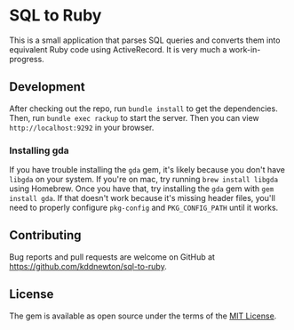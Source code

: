 # SQL to Ruby

This is a small application that parses SQL queries and converts them into equivalent Ruby code using ActiveRecord. It is very much a work-in-progress.

## Development

After checking out the repo, run `bundle install` to get the dependencies. Then, run `bundle exec rackup` to start the server. Then you can view `http://localhost:9292` in your browser.

### Installing gda

If you have trouble installing the `gda` gem, it's likely because you don't have `libgda` on your system. If you're on mac, try running `brew install libgda` using Homebrew. Once you have that, try installing the `gda` gem with `gem install gda`. If that doesn't work because it's missing header files, you'll need to properly configure `pkg-config` and `PKG_CONFIG_PATH` until it works.

## Contributing

Bug reports and pull requests are welcome on GitHub at https://github.com/kddnewton/sql-to-ruby.

## License

The gem is available as open source under the terms of the [MIT License](https://opensource.org/licenses/MIT).
